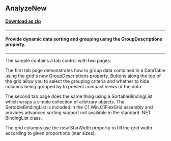 ## AnalyzeNew
#### [Download as zip](https://minhaskamal.github.io/DownGit/#/home?url=https://github.com/GrapeCity/ComponentOne-WinForms-Samples/tree/master/NetFramework\FlexGrid\CS\AnalyzeNew)
____
#### Provide dynamic data sorting and grouping using the GroupDescriptions property.
____
The sample contains a tab control with two pages: 

The first tab page demonstrates how to group data contained in a DataTable using the grid's new GroupDescriptions property. Buttons along the top of the grid allow you to select the grouping criteria and whether to hide columns being grouped by to present compact views of the data. 

The second tab page does the same thing using a SortableBindingList which wraps a simple collection of arbitrary objects. The SortableBindingList is included in the C1.Win.C1FlexGrid assembly and provides advanced sorting support not available in the standard .NET BindingList class. 

The grid columns use the new StarWidth property to fill the grid width according to given proportions (star sizes). 



